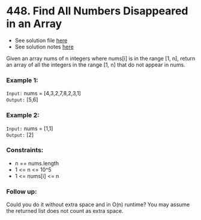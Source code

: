 # 448. Find All Numbers Disappeared in an Array

- See solution file [here](./solution.cpp)
- See solution notes [here](./448.%20Find%20All%20Numbers%20Disappeared%20in%20an%20Array.pdf)

Given an array nums of n integers where nums[i] is in the range [1, n], return an array
of all the integers in the range [1, n] that do not appear in nums.

### Example 1:

`Input:` nums = [4,3,2,7,8,2,3,1]  
`Output:` [5,6]  

### Example 2:

`Input:` nums = [1,1]  
`Output:` [2]  
 

### Constraints:

- n == nums.length
- 1 <= n <= 10^5
- 1 <= nums[i] <= n
 

### Follow up:
Could you do it without extra space and in O(n) runtime? You may assume the returned list
does not count as extra space.